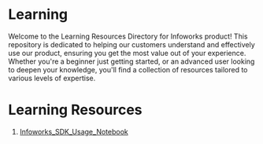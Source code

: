 # Learning 

Welcome to the Learning Resources Directory for Infoworks product! This repository is dedicated to helping our customers understand and effectively use our product, ensuring you get the most value out of your experience. Whether you're a beginner just getting started, or an advanced user looking to deepen your knowledge, you'll find a collection of resources tailored to various levels of expertise.

# Learning Resources
1. [Infoworks_SDK_Usage_Notebook](./Infoworks_SDK_Usage_Notebook/)
  
